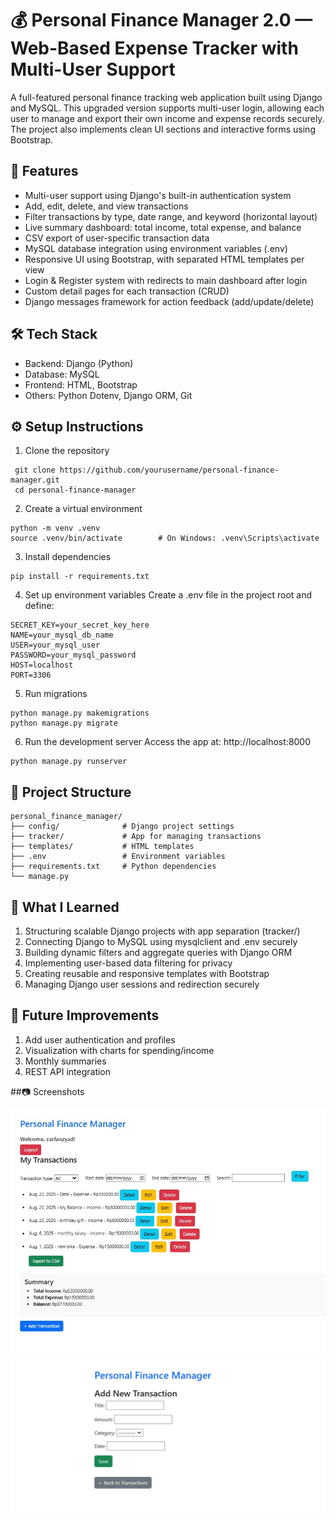 # 💰 Personal Finance Manager 2.0 — Web-Based Expense Tracker with Multi-User Support

A full-featured personal finance tracking web application built using Django and MySQL. This upgraded version supports multi-user login, allowing each user to manage and export their own income and expense records securely. The project also implements clean UI sections and interactive forms using Bootstrap.

## 📌 Features

- Multi-user support using Django's built-in authentication system
- Add, edit, delete, and view transactions
- Filter transactions by type, date range, and keyword (horizontal layout)
- Live summary dashboard: total income, total expense, and balance
- CSV export of user-specific transaction data
- MySQL database integration using environment variables (.env)
- Responsive UI using Bootstrap, with separated HTML templates per view
- Login & Register system with redirects to main dashboard after login
- Custom detail pages for each transaction (CRUD)
- Django messages framework for action feedback (add/update/delete)

## 🛠️ Tech Stack

- Backend: Django (Python)
- Database: MySQL
- Frontend: HTML, Bootstrap
- Others: Python Dotenv, Django ORM, Git

## ⚙️ Setup Instructions
  
  1. Clone the repository
     
  ```
   git clone https://github.com/yourusername/personal-finance-manager.git
   cd personal-finance-manager
   ```

  2. Create a virtual environment
     
    
    python -m venv .venv
    source .venv/bin/activate        # On Windows: .venv\Scripts\activate
    
    
  3. Install dependencies

       
    pip install -r requirements.txt
    
    
  4. Set up environment variables
     Create a .env file in the project root and define:
     
    
    SECRET_KEY=your_secret_key_here
    NAME=your_mysql_db_name
    USER=your_mysql_user
    PASSWORD=your_mysql_password
    HOST=localhost
    PORT=3306
    
  
  5. Run migrations

    
    python manage.py makemigrations
    python manage.py migrate
    
 
  6. Run the development server
    Access the app at: http://localhost:8000

    
    python manage.py runserver
    
    
## 📁 Project Structure
    
    personal_finance_manager/
    ├── config/              # Django project settings
    ├── tracker/             # App for managing transactions
    ├── templates/           # HTML templates
    ├── .env                 # Environment variables
    ├── requirements.txt     # Python dependencies
    └── manage.py
    

## 🧠 What I Learned
  1. Structuring scalable Django projects with app separation (tracker/)
  2. Connecting Django to MySQL using mysqlclient and .env securely
  3. Building dynamic filters and aggregate queries with Django ORM
  4. Implementing user-based data filtering for privacy
  5. Creating reusable and responsive templates with Bootstrap
  6. Managing Django user sessions and redirection securely

## 📌 Future Improvements
  1. Add user authentication and profiles
  2. Visualization with charts for spending/income
  3. Monthly summaries
  4. REST API integration

##📷 Screenshots

![Dashboard View](personal_finance_manager/screenshots/mainpage.jpg)
![Dashboard View](personal_finance_manager/screenshots/addform.jpg)






   
